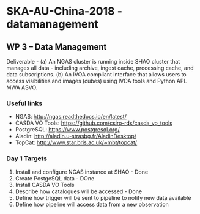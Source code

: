 # SKA-AU-China-2018 - **datamanagement**

## WP 3 – Data Management
Deliverable - (a) An NGAS cluster is running inside SHAO cluster that manages all data - including archive, ingest cache, processing cache, and data subscriptions. (b) An IVOA compliant interface that allows users to access visibilities and images (cubes) using IVOA tools and Python API. MWA ASVO.

### Useful links
* NGAS: http://ngas.readthedocs.io/en/latest/
* CASDA VO Tools: https://github.com/csiro-rds/casda_vo_tools
* PostgreSQL: https://www.postgresql.org/
* Aladin: http://aladin.u-strasbg.fr/AladinDesktop/
* TopCat: http://www.star.bris.ac.uk/~mbt/topcat/

### Day 1 Targets
1. Install and configure NGAS instance at SHAO - Done
2. Create PostgeSQL data - DOne
3. Install CASDA VO Tools
4. Describe how catalogues will be accessed - Done
5. Define how trigger will be sent to pipeline to notify new data available
6. Define how pipeline will access data from a new observation
